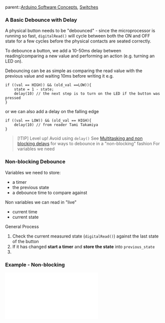 parent::[Arduino Software Concepts](Arduino%20Software%20Concepts.md), [Switches](Switches.md)

### A Basic Debounce with Delay

A physical button needs to be "debounced" - since the microprocessor is running so fast, `digitalRead()` will cycle between both the ON and OFF state for a few cycles before the physical contacts are seated correctly.

To debounce a button, we add a 10-50ms delay between reading/comparing a new value and performing an action (e.g. turning an LED on). 

Debouncing can be as simple as comparing the read value with the previous value and waiting 10ms before writing it e.g. 

```
if ((val == HIGH)) && (old_val ==LOW)){
	state = 1 - state;
	delay(10) // the next step is to turn on the LED if the button was pressed
}
```

or we can also add a delay on the falling edge

```
if ((val == LOW)) && (old_val == HIGH){
	delay(10) // from reader Tami Takamiya
}
```

> [!TIP] Level up! Avoid using `delay()`
> See [Multitasking and non blocking delays](Multitasking%20and%20non%20blocking%20delays.md) for ways to debounce in a "non-blocking" fashion
For variables we need

### Non-blocking Debounce

Variables we need to store:
- a timer
- the previous state
- a debounce time to compare against

Non variables we can read in "live"
- current time
- current state

General Process
1. Check the current measured state (`digitalRead()`) against the last state of the button
2. If it has changed **start a timer** and **store the state** into `previous_state`
3. 

### Example - Non-blocking

![Example - Debounce with Millis and Static Variables](Example%20-%20Debounce%20with%20Millis%20and%20Static%20Variables.md)
